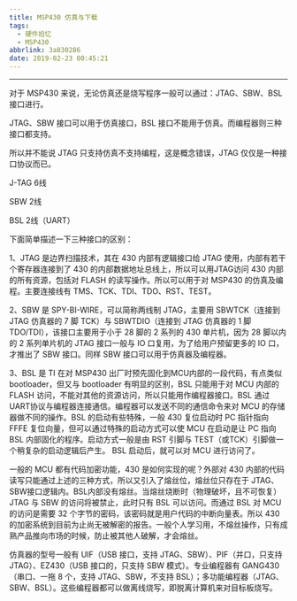 ```yaml
---
title: MSP430 仿真与下载
tags:
  - 硬件拾忆
  - MSP430
abbrlink: 3a830286
date: 2019-02-23 00:45:21
---
```


---

对于 MSP430 来说，无论仿真还是烧写程序一般可以通过：JTAG、SBW、BSL 接口进行。



JTAG、SBW 接口可以用于仿真接口，BSL 接口不能用于仿真。而编程器则三种接口都支持。 



所以并不能说 JTAG 只支持仿真不支持编程，这是概念错误，JTAG 仅仅是一种接口协议而已。 

<!--more-->

J-TAG  6线

SBW    2线

BSL      2线（UART）



下面简单描述一下三种接口的区别： 



1、JTAG 是边界扫描技术，其在 430 内部有逻辑接口给 JTAG 使用，内部有若干个寄存器连接到了 430 的内部数据地址总线上，所以可以用JTAG访问 430 内部的所有资源，包括对 FLASH 的读写操作。所以可以用于对 MSP430 的仿真及编程。主要连接线有 TMS、TCK、TDI、TDO、RST、TEST。 



2、SBW 是 SPY-BI-WIRE，可以简称两线制 JTAG，主要用 SBWTCK（连接到 JTAG 仿真器的 7 脚 TCK）与 SBWTDIO（连接到 JTAG 仿真器的 1 脚 TDO/TDI），该接口主要用于小于 28 脚的 2 系列的 430 单片机，因为 28 脚以内的 2 系列单片机的 JTAG 接口一般与 IO 口复用，为了给用户预留更多的 IO 口，才推出了 SBW 接口。同样 SBW 接口可以用于仿真器及编程器。 



3、BSL 是 TI 在对 MSP430 出厂时预先固化到MCU内部的一段代码，有点类似 bootloader，但又与 bootloader 有明显的区别，BSL 只能用于对 MCU 内部的 FLASH 访问，不能对其他的资源访问，所以只能用作编程器接口。BSL 通过UART协议与编程器连接通信。编程器可以发送不同的通信命令来对 MCU 的存储器做不同的操作。BSL 的启动有些特殊，一般 430 复位启动时 PC 指针指向 FFFE 复位向量，但可以通过特殊的启动方式可以使 MCU 在启动是让 PC 指向 BSL 内部固化的程序。启动方式一般是由 RST 引脚与 TEST（或TCK）引脚做一个稍复杂的启动逻辑后产生。 BSL 启动后，就可以对 MCU 进行访问了。 



一般的 MCU 都有代码加密功能，430 是如何实现的呢？外部对 430 内部的代码读写只能通过上述的三种方式，所以又引入了熔丝位，熔丝位只存在于 JTAG、SBW接口逻辑内。BSL内部没有熔丝。当熔丝烧断时（物理破坏，且不可恢复）JTAG 与 SBW 的访问将被禁止，此时只有 BSL 可以访问。而通过 BSL 对 MCU 的访问是需要 32 个字节的密码，该密码就是用户代码的中断向量表。所以 430 的加密系统到目前为止尚无被解密的报告。一般个人学习用，不熔丝操作，只有成熟产品推向市场的时候，防止被其他人破解，才会熔丝。 



仿真器的型号一般有 UIF（USB 接口，支持 JTAG、SBW）、PIF（并口，只支持 JTAG）、EZ430（USB 接口的，只支持 SBW 模式）。专业编程器有 GANG430（串口、一拖 8 个，支持 JTAG、SBW，不支持 BSL）；多功能编程器（JTAG、SBW、BSL）。这些编程器都可以做离线烧写，即脱离计算机来对目标板烧写。